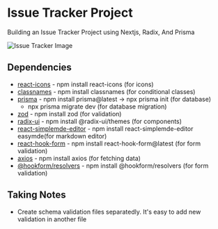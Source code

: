 # Issue Tracker Project

Building an Issue Tracker Project using Nextjs, Radix, And Prisma

![Issue Tracker Image](https://github.com/nuhptr/issue-tracker/assets/50306963/e02f2fb9-57a9-42c4-96d9-9837b5589509)


## Dependencies

-  [react-icons](https://react-icons.github.io/react-icons/) - npm install react-icons (for icons)
-  [classnames](https://www.npmjs.com/package/classnames) - npm install classnames (for conditional classes)
-  [prisma](https://www.prisma.io/) - npm install prisma@latest -> npx prisma init (for database)
   -  npx prisma migrate dev (for database migration)
-  [zod](https://www.npmjs.com/package/zod) - npm install zod (for validation)
-  [radix-ui](https://www.radix-ui.com/) - npm install @radix-ui/themes (for components)
-  [react-simplemde-editor](https://www.npmjs.com/package/react-simplemde-editor) - npm install react-simplemde-editor easymde(for markdown editor)
-  [react-hook-form](https://react-hook-form.com/) - npm install react-hook-form@latest (for form validation)
-  [axios](https://www.npmjs.com/package/axios) - npm install axios (for fetching data)
-  [@hookform/resolvers](https://www.npmjs.com/package/@hookform/resolvers) - npm install @hookform/resolvers (for form validation)

## Taking Notes

- Create schema validation files separatedly. It's easy to add new validation in another file
